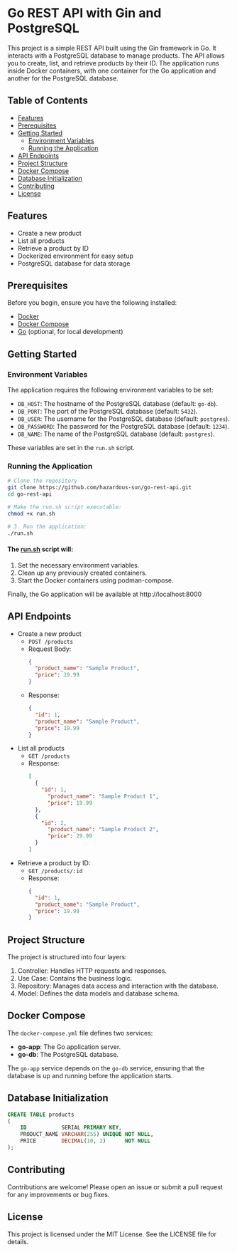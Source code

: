 # Go REST API with Gin and PostgreSQL

This project is a simple REST API built using the Gin framework in Go. It interacts with a PostgreSQL database to manage
products. The API allows you to create, list, and retrieve products by their ID. The application runs inside Docker
containers, with one container for the Go application and another for the PostgreSQL database.

## Table of Contents

- [Features](#features)
- [Prerequisites](#prerequisites)
- [Getting Started](#getting-started)
    - [Environment Variables](#environment-variables)
    - [Running the Application](#running-the-application)
- [API Endpoints](#api-endpoints)
- [Project Structure](#project-structure)
- [Docker Compose](#docker-compose)
- [Database Initialization](#database-initialization)
- [Contributing](#contributing)
- [License](#license)

## Features

- Create a new product
- List all products
- Retrieve a product by ID
- Dockerized environment for easy setup
- PostgreSQL database for data storage

## Prerequisites

Before you begin, ensure you have the following installed:

- [Docker](https://docs.docker.com/get-docker/)
- [Docker Compose](https://docs.docker.com/compose/install/)
- [Go](https://golang.org/doc/install) (optional, for local development)

## Getting Started

### Environment Variables

The application requires the following environment variables to be set:

- `DB_HOST`: The hostname of the PostgreSQL database (default: `go-db`).
- `DB_PORT`: The port of the PostgreSQL database (default: `5432`).
- `DB_USER`: The username for the PostgreSQL database (default: `postgres`).
- `DB_PASSWORD`: The password for the PostgreSQL database (default: `1234`).
- `DB_NAME`: The name of the PostgreSQL database (default: `postgres`).

These variables are set in the `run.sh` script.

### Running the Application

```bash
# Clone the repository
git clone https://github.com/hazardous-sun/go-rest-api.git
cd go-rest-api

# Make the run.sh script executable:
chmod +x run.sh

# 3. Run the application:
./run.sh
```

#### The [run.sh](./run.sh) script will:

1. Set the necessary environment variables.
2. Clean up any previously created containers.
3. Start the Docker containers using podman-compose.

Finally, the Go application will be available at http://localhost:8000

## API Endpoints

- Create a new product
    - `POST /products`
    - Request Body:
      ```json
      {
        "product_name": "Sample Product",
        "price": 19.99
      }
      ```
    - Response:
      ```json
      {
        "id": 1,
        "product_name": "Sample Product",
        "price": 19.99
      }
      ```
- List all products
    - `GET /products`
    - Response:
      ```json
      [
        {
          "id": 1,
            "product_name": "Sample Product 1",
            "price": 19.99
        },
        {
          "id": 2,
            "product_name": "Sample Product 2",
            "price": 29.99
        }
      ]
      ```
- Retrieve a product by ID:
    - `GET /products/:id`
    - Response:
      ```json
      {
        "id": 1,
        "product_name": "Sample Product",
        "price": 19.99
      }
      ```

## Project Structure

The project is structured into four layers:

1. Controller: Handles HTTP requests and responses.
2. Use Case: Contains the business logic.
3. Repository: Manages data access and interaction with the database.
4. Model: Defines the data models and database schema.

## Docker Compose

The `docker-compose.yml` file defines two services:

- **go-app**: The Go application server.
- **go-db**: The PostgreSQL database.

The `go-app` service depends on the `go-db` service, ensuring that the database is up and running before the application
starts.

## Database Initialization

```sql
CREATE TABLE products
(
    ID           SERIAL PRIMARY KEY,
    PRODUCT_NAME VARCHAR(255) UNIQUE NOT NULL,
    PRICE        DECIMAL(10, 2)      NOT NULL
);
```

## Contributing

Contributions are welcome! Please open an issue or submit a pull request for any improvements or bug fixes.

## License

This project is licensed under the MIT License. See the LICENSE file for details.
